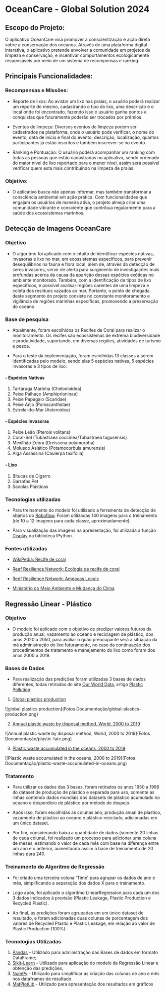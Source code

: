 #  OceanCare - Global Solution 2024

## Escopo do Projeto:

O aplicativo OceanCare visa promover a conscientização e ação direta sobre a conservação dos oceanos. Através de uma plataforma digital interativa, o aplicativo pretende envolver a comunidade em projetos de limpeza e conservação, e incentivar comportamentos ecologicamente responsáveis por meio de um sistema de recompensas e ranking.

## Principais Funcionalidades:

### Recompensas e Missões:

* Reporte de lixos:
Ao avistar um lixo nas praias, o usuário poderá realizar um reporte do mesmo, cadastrando o tipo do lixo, uma descrição e o local onde foi encontrado, fazendo isso o usuário ganha pontos e conquistas que futuramente poderão ser trocados por prêmios.

* Eventos de limpeza:
Diversos eventos de limpeza podem ser cadastrados na plataforma, onde o usuário pode verificar, o nome do evento, data de início e final do evento, descrição, localização, quantos participantes já estão inscritos e também inscrever-se no evento.

* Ranking e Pontuação:
O usuário poderá acompanhar um ranking com todas as pessoas que estão cadastradas no aplicativo, sendo ordenado do maior nível de lixo reportado para o menor nível, assim será possível verificar quem esta mais contribuindo na limpeza de praias.

### Objetivo:

* O aplicativo busca não apenas informar, mas também transformar a consciência ambiental em ação prática. Com funcionalidades que engajam os usuários de maneira ativa, o projeto almeja criar uma comunidade vibrante e consciente que contribua regularmente para a saúde dos ecossistemas marinhos.

## **Detecção de Imagens OceanCare**

### Objetivo

- O algoritmo foi aplicado com o intuito de identificar espécies nativas, invasoras e lixo no mar, em ecossistemas específicos, para prevenir desequilibrios na fauna e flora local, além de, através da detecção de seres invasores, servir de alerta para surgimento de investigações mais profundas acerca da causa da aparição dessas espécies exóticas no ambiente monitorado. Também, com a identificação de tipos de lixo específicos, é possível analisar regiões carentes de uma limpeza e coleta dos resíduos vazados ao mar. Portanto, o ponto de chegada deste segmento do projeto consiste no constante monitoramento e vigilância de regiões marinhas específicas, promovendo a preservação do oceano.

### Base de pesquisa

- Atualmente, foram escolhidos os Recifes de Coral para realizar o monitoramento. Os recifes são ecossistemas de extrema biodiversidade e produtividade, suportando, em diversas regiões, atividades de turismo e pesca.

- Para o teste da implementação, foram escolhidas 13 classes a serem identificadas pelo modelo, sendo elas 5 espécies nativas, 5 espécies invasoras e 3 tipos de lixo:

#### - Espécies Nativas
1.   Tartaruga Marinha (Chelonioidea)
2.   Peixe Palhaço (Amphiprioninae)
3.   Peixe Papagaio (Scaridae)
4.   Peixe Anjo (Pomacanthidae)
5.   Estrela-do-Mar (Asteroidea)

#### - Espécies Invasoras
1.   Peixe Leão (Pterois volitans)
2.   Coral-Sol (Tubastraea coccinea/Tubastraea tagusensis)
3.   Mexilhão Zebra (Dreissena polymorpha)
4.   Molusco Asiático (Potamocorbula amurensis)
5.   Alga Assassina (Caulerpa taxifolia)

#### - Lixo
1.   Bitucas de Cigarro
2.   Garrafas Pet
3.   Sacolas Plásticas

### Tecnologias utilizadas

- Para treinamento do modelo foi utilizado a ferramenta de detecção de objetos do  [Roboflow](https://roboflow.com/). Foram utilizadas 140 imagens para o treinamento (de 10 a 12 imagens para cada classe, aproximadamente).

- Para visualização das imagens na apresentação, foi utilizada a função [Display](https://ipython.readthedocs.io/en/stable/api/generated/IPython.display.html) da biblioteca IPython.

### Fontes utilizadas

- [WikiPedia: Recife de coral](https://pt.wikipedia.org/wiki/Recife_de_coral)

- [Reef Resilience Network: Ecologia de recife de coral](https://reefresilience.org/pt/coral-reef-ecology/)

- [Reef Resilience Network: Ameaças Locais](https://reefresilience.org/pt/stressors/local-stressors/)

- [Ministério do Meio Ambiente e Mudança do Clima](https://www.gov.br/mma/pt-br/assuntos/biodiversidade-e-ecossistemas/fauna-e-flora/especies-exoticas-invasoras)

## **Regressão Linear - Plástico**

### Objetivo

- O modelo foi aplicado com o objetivo de predizer valores futuros da produção anual, vazamento ao oceano e reciclagem de plástico, dos anos 2020 a 2050, para avaliar o quão preocupante será a situação da má administração do lixo futuramente, no caso da continuação dos procedimentos de tratamento e manejamento do lixo como foram dos anos 2000 a 2019.

### Bases de Dados

- Para realização das predições foram utilizadas 3 bases de dados diferentes, todas retiradas do site [Our World Data](https://ourworldindata.org/), artigo [Plastic Pollution](https://ourworldindata.org/plastic-pollution?insight=plastic-production-has-more-than-doubled-in-the-last-two-decades#key-insights):

1.   [Global plastics production](https://ourworldindata.org/grapher/global-plastics-production)
   
![global plastics production](Fotos Documentação/global-plastics-production.png)

2.   [Annual plastic waste by disposal method, World, 2000 to 2019](https://ourworldindata.org/grapher/plastic-fate)

![Annual plastic waste by disposal method, World, 2000 to 2019](Fotos Documentação/plastic-fate.png)

3.  [Plastic waste accumulated in the oceans, 2000 to 2019](https://ourworldindata.org/grapher/plastic-waste-accumulated-in-oceans)

![Plastic waste accumulated in the oceans, 2000 to 2019](Fotos Documentação/plastic-waste-accumulated-in-oceans.png)

### Tratamento

- Para utilizar os dados das 3 bases, foram retirados os anos 1950 a 1999 do dataset de produção de plástico e separada para uso, somente as linhas contendo dados mundiais dos datasets de plástico acumulado no oceano e desperdício de plástico por método de despejo.

- Após isso, foram escolhidas as colunas ano, produção anual de plastico, vazamento de plástico ao oceano e plástico reciclado, adicionadas em um único dataset.

- Por fim, considerando baixa a quantidade de dados (somente 20 linhas de cada coluna), foi realizado um processo para adicionar uma coluna de meses, estimando o valor de cada mês com base na diferença entre um ano e o anterior, aumentando assim a base de treinamento de 20 linhas para 240.

### Treinamento do Algoritmo de Regressão 

- Foi criado uma terceira coluna 'Time' para agrupar os dados de ano e mês, simplificando a separação dos dados X para o treinamento.

- Logo após, foi aplicado o algoritmo LinearRegression para cada um dos 3 dados indicados à previsão (Plastic Leakage, Plastic Production e Recycled Plastic).

- Ao final, as predições foram agrupadas em um único dataset de resultado, e foram adicionadas duas colunas de porcentagem dos valores de Recycled Plastic e Plastic Leakage, em relação ao valor de Plastic Production (100%).

### Tecnologias Utilizadas

1.   [Pandas](https://pandas.pydata.org/) - Utilizado para administração das Bases de dados em formato DataFrame;
2.   [Sikit-Learn](https://scikit-learn.org/stable/) - Utilizado para aplicação do modelo de Regressão Linear e obtenção das predições;
3.   [NumPy](https://numpy.org/) - Utilizado para simplificar as criação das colunas de ano e mês nos dataframes de resultado
4.   [MatPlotLib](https://matplotlib.org/) - Utilizado para apresentação dos resultados em gráficos
